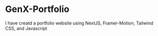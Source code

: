 # GenX-Portfolio
I have creatd a portfolio website using NextJS, Framer-Motion, Tailwind CSS, and Javascript
